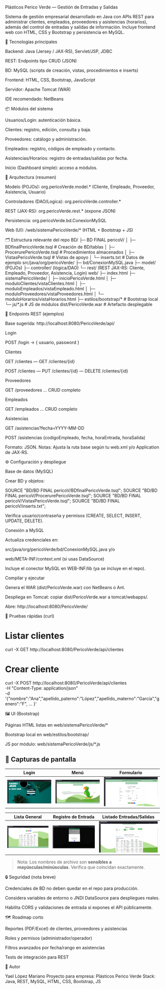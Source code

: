 Plásticos Perico Verde — Gestión de Entradas y Salidas

Sistema de gestión empresarial desarrollado en Java con APIs REST para administrar clientes, empleados, proveedores y asistencias (horarios), además del control de entradas y salidas de información. Incluye frontend web con HTML, CSS y Bootstrap y persistencia en MySQL.

🚀 Tecnologías principales

Backend: Java (Jersey / JAX-RS), Servlet/JSP, JDBC

REST: Endpoints tipo CRUD (JSON)

BD: MySQL (scripts de creación, vistas, procedimientos e inserts)

Frontend: HTML, CSS, Bootstrap, JavaScript

Servidor: Apache Tomcat (WAR)

IDE recomendado: NetBeans

📦 Módulos del sistema

Usuarios/Login: autenticación básica.

Clientes: registro, edición, consulta y baja.

Proveedores: catálogo y administración.

Empleados: registro, códigos de empleado y contacto.

Asistencias/Horarios: registro de entradas/salidas por fecha.

Inicio (Dashboard simple): acceso a módulos.

🧭 Arquitectura (resumen)

Modelo (POJOs): org.pericoVerde.model.* (Cliente, Empleado, Proveedor, Asistencia, Usuario)

Controladores (DAO/Logica): org.pericoVerde.controller.*

REST (JAX-RS): org.pericoVerde.rest.* (expone JSON)

Persistencia: org.pericoVerde.bd.ConexionMySQL

Web (UI): /web/sistemaPericoVerde/* (HTML + Bootstrap + JS)

🗂️ Estructura relevante del repo
BD/
 ├─ BD FINAL pericoV/
 │   ├─ BDfinalPericoVerde.tsql           # Creación de BD/tablas
 │   ├─ ProcerurePericoVerde.tsql         # Procedimientos almacenados
 │   ├─ VistasPericoVerde.tsql            # Vistas de apoyo
 │   └─ inserts.txt                       # Datos de ejemplo
src/java/org/pericoVerde/
 ├─ bd/ConexionMySQL.java
 ├─ model/ (POJOs)
 ├─ controller/ (lógica/DAO)
 └─ rest/ (REST JAX-RS: Cliente, Empleado, Proveedor, Asistencia, Login)
web/
 ├─ index.html
 ├─ sistemaPericoVerde/
 │   ├─ inicioPericoVerde.html
 │   ├─ moduloClientes/vistaClientes.html
 │   ├─ moduloEmpleados/vistaEmpleado.html
 │   ├─ moduloProveedores/vistaProveedores.html
 │   └─ moduloHorarios/vistaHorarios.html
 ├─ estilos/bootstrap/*                   # Bootstrap local
 └─ js/*.js                               # JS de módulos
dist/PericoVerde.war                      # Artefacto desplegable

🔌 Endpoints REST (ejemplos)

Base sugerida: http://localhost:8080/PericoVerde/api/

Login

POST /login → { usuario, password }

Clientes

GET /clientes — GET /clientes/{id}

POST /clientes — PUT /clientes/{id} — DELETE /clientes/{id}

Proveedores

GET /proveedores ... CRUD completo

Empleados

GET /empleados ... CRUD completo

Asistencias

GET /asistencias?fecha=YYYY-MM-DD

POST /asistencias (codigoEmpleado, fecha, horaEntrada, horaSalida)

Formato: JSON.
Notas: Ajusta la ruta base según tu web.xml y/o Application de JAX-RS.

⚙️ Configuración y despliegue

Base de datos (MySQL)

Crear BD y objetos:

SOURCE "BD/BD FINAL pericoV/BDfinalPericoVerde.tsql";
SOURCE "BD/BD FINAL pericoV/ProcerurePericoVerde.tsql";
SOURCE "BD/BD FINAL pericoV/VistasPericoVerde.tsql";
SOURCE "BD/BD FINAL pericoV/inserts.txt";


Verifica usuario/contraseña y permisos (CREATE, SELECT, INSERT, UPDATE, DELETE).

Conexión a MySQL

Actualiza credenciales en:

src/java/org/pericoVerde/bd/ConexionMySQL.java y/o

web/META-INF/context.xml (si usas DataSource)

Incluye el conector MySQL en WEB-INF/lib (ya se incluye en el repo).

Compilar y ejecutar

Genera el WAR (dist/PericoVerde.war) con NetBeans o Ant.

Despliega en Tomcat: copiar dist/PericoVerde.war a tomcat/webapps/.

Abre: http://localhost:8080/PericoVerde/

🧪 Pruebas rápidas (curl)
# Listar clientes
curl -X GET http://localhost:8080/PericoVerde/api/clientes

# Crear cliente
curl -X POST http://localhost:8080/PericoVerde/api/clientes \
  -H "Content-Type: application/json" \
  -d '{"nombre":"Ana","apellido_paterno":"López","apellido_materno":"García","genero":"F", ... }'

🖼️ UI (Bootstrap)

Páginas HTML listas en web/sistemaPericoVerde/*

Bootstrap local en web/estilos/bootstrap/

JS por módulo: web/sistemaPericoVerde/js/*.js


## 📸 Capturas de pantalla



| Login | Menú | Formulario |
|---|---|---|
| ![Login](web/Frontend/login.png) | ![Menú](web/Frontend/menu.png) | ![Formulario](web/Frontend/formulario.png) |

| Lista General | Registro de Entrada | Listado Entradas/Salidas |
|---|---|---|
| ![Lista](web/Frontend/lista.png) | ![Registro de Entrada](web/Frontend/registroEntrada.png) | ![Entradas/Salidas](web/Frontend/listaEntradasSalidas.png) |

> Nota: Los nombres de archivo son **sensibles a mayúsculas/minúsculas**. Verifica que coincidan exactamente.


🔒 Seguridad (nota breve)

Credenciales de BD no deben quedar en el repo para producción.

Considera variables de entorno o JNDI DataSource para despliegues reales.

Habilita CORS y validaciones de entrada si expones el API públicamente.

🗺️ Roadmap corto

 Reportes (PDF/Excel) de clientes, proveedores y asistencias

 Roles y permisos (administrador/operador)

 Filtros avanzados por fecha/rango en asistencias

 Tests de integración para REST

👤 Autor

Yael López Mariano
Proyecto para empresa: Plásticos Perico Verde
Stack: Java, REST, MySQL, HTML, CSS, Bootstrap, JS
